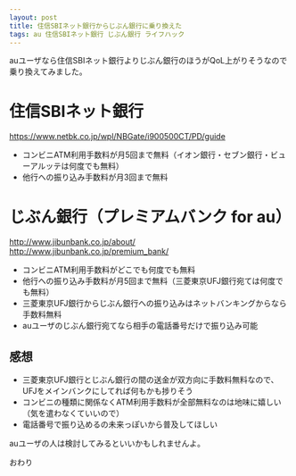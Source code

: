 ```yaml
---
layout: post
title: 住信SBIネット銀行からじぶん銀行に乗り換えた
tags: au 住信SBIネット銀行 じぶん銀行 ライフハック
---
```


auユーザなら住信SBIネット銀行よりじぶん銀行のほうがQoL上がりそうなので乗り換えてみました。

# 住信SBIネット銀行

<https://www.netbk.co.jp/wpl/NBGate/i900500CT/PD/guide>

* コンビニATM利用手数料が月5回まで無料（イオン銀行・セブン銀行・ビューアルッテは何度でも無料）
* 他行への振り込み手数料が月3回まで無料

# じぶん銀行（プレミアムバンク for au）

<http://www.jibunbank.co.jp/about/>
<http://www.jibunbank.co.jp/premium_bank/>

* コンビニATM利用手数料がどこでも何度でも無料
* 他行への振り込み手数料が月5回まで無料（三菱東京UFJ銀行宛ては何度でも無料）
* 三菱東京UFJ銀行からじぶん銀行への振り込みはネットバンキングからなら手数料無料
* auユーザのじぶん銀行宛てなら相手の電話番号だけで振り込み可能

## 感想

* 三菱東京UFJ銀行とじぶん銀行の間の送金が双方向に手数料無料なので、UFJをメインバンクにしてれば何もかも捗りそう
* コンビニの種類に関係なくATM利用手数料が全部無料なのは地味に嬉しい（気を遣わなくていいので）
* 電話番号で振り込めるの未来っぽいから普及してほしい

auユーザの人は検討してみるといいかもしれませんよ。

おわり
